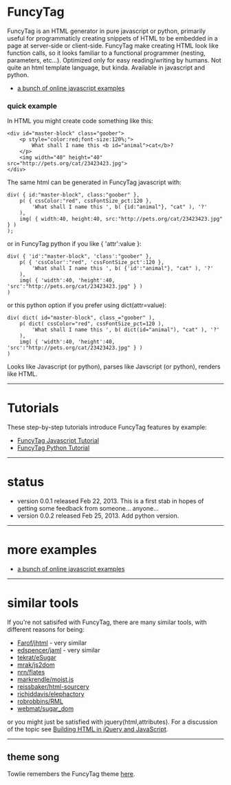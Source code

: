 FuncyTag
=========

FuncyTag is an HTML generator in pure javascript or python, primarily useful for programmaticly creating snippets of HTML to be embedded in a page at server-side or client-side. FuncyTag make creating HTML look like function calls, so it looks familiar to a functional programmer (nesting, parameters, etc...). Optimized only for easy reading/writing by humans. Not quite an html template language, but kinda. Available in javascript and python.

* [a bunch of online javascript examples](http://dl.dropbox.com/u/41075/funcytagexamples/examples_js.html)

### quick example

In HTML you might create code something like this:

    <div id="master-block" class="goober">
        <p style="color:red;font-size:120%;">
            What shall I name this <b id="animal">cat</b>?
        </p>
        <img width="40" height="40" src="http://pets.org/cat/23423423.jpg">
    </div>

The same html can be generated in FuncyTag javascript with:

    div( { id:"master-block", class:"goober" },
        p( { cssColor:"red", cssFontSize_pct:120 },
            'What shall I name this ', b( {id:"animal"}, "cat" ), '?'
        ),
        img( { width:40, height:40, src:"http://pets.org/cat/23423423.jpg" } )
    );

or in FuncyTag python if you like { 'attr':value }:

    div( { 'id':"master-block", 'class':"goober" },
        p( { 'cssColor':"red", 'cssFontSize_pct':120 },
            'What shall I name this ', b( {'id':"animal"}, "cat" ), '?'
        ),
        img( { 'width':40, 'height':40, 'src':"http://pets.org/cat/23423423.jpg" } )
    )

or this python option if you prefer using dict(attr=value):

    div( dict( id="master-block", class_="goober" ),
        p( dict( cssColor="red", cssFontSize_pct=120 ),
            'What shall I name this ', b( dict(id="animal"), "cat" ), '?'
        ),
        img( { 'width':40, 'height':40, 'src':"http://pets.org/cat/23423423.jpg" } )
    )

Looks like Javascript (or python), parses like Javscript (or python), renders like HTML.

------------------------------------------------------------------------------

# Tutorials

These step-by-step tutorials introduce FuncyTag features by example:
* [FuncyTag Javascript Tutorial](JAVASCRIPT_TUTORIAL.md)
* [FuncyTag Python Tutorial](PYTHON_TUTORIAL.md)

------------------------------------------------------------------------------

status
==============
* version 0.0.1 released Feb 22, 2013. This is a first stab in hopes of getting some feedback from someone... anyone...
* version 0.0.2 released Feb 25, 2013. Add python version.

------------------------------------------------------------------------------

more examples
==============
* [a bunch of online javascript examples](http://dl.dropbox.com/u/41075/funcytagexamples/examples_js.html)

------------------------------------------------------------------------------

similar tools
==============

If you're not satisifed with FuncyTag, there are many similar tools, with different reasons for being:

* [Farof/jhtml](https://github.com/Farof/jhtml) - very similar
* [edspencer/jaml](https://github.com/edspencer/jaml) - very similar
* [tekrat/eSugar](https://github.com/tekrat/eSugar)
* [mrak/js2dom](https://github.com/mrak/js2dom)
* [nrn/flates](https://github.com/nrn/flates)
* [markrendle/moist.js](https://github.com/markrendle/moist.js)
* [reissbaker/html-sourcery](https://github.com/reissbaker/html-sourcery)
* [richjddavis/elephactory](https://github.com/richjddavis/elephactory)
* [robrobbins/RML](https://github.com/robrobbins/RML)
* [webmat/sugar_dom](https://github.com/webmat/sugar_dom)

or you might just be satisfied with jquery(html,attributes). For a discussion of the topic see [Building HTML in jQuery and JavaScript](http://marcgrabanski.com/articles/building-html-in-jquery-and-javascript).

------------------------------------------------------------------------------

theme song
-----------------------

Towlie remembers the FuncyTag theme [here](http://www.youtube.com/watch?v=4OrVrrsjqwQ).